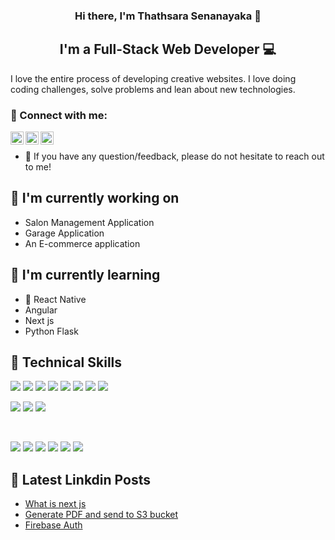 
<h3 align="center">
Hi there, I'm  Thathsara Senanayaka</a> 👋
</h3>

<h2 align="center">
I'm a Full-Stack Web Developer 💻
</h2> 

I love the entire process of developing creative websites. I love doing coding challenges, solve problems and lean about new technologies.

### 🤝 Connect with me:

<a href="https://www.linkedin.com/in/thathsara-senanayaka2003-onlne/"><img align="left" src="https://raw.githubusercontent.com/yushi1007/yushi1007/main/images/linkedin.svg" alt="Saraa | LinkedIn" width="21px"/></a>
<a href="https://www.instagram.com/thathsarasenanayaka404/"><img align="left" src="https://raw.githubusercontent.com/yushi1007/yushi1007/main/images/instagram.svg" alt="Yu Shi | Instagram" width="21px"/></a>
<a href="https://www.hackerrank.com/thathsarasenana1"><img align="left" src="https://is3-ssl.mzstatic.com/image/thumb/Podcasts125/v4/30/10/3e/30103e39-c0c5-89d3-3b47-994a044edd0a/mza_9947415717584090749.png/313x0w.webp" alt="Yu Shi | Medium" width="21px"/></a>
</br>
- 💬 If you have any question/feedback, please do not hesitate to reach out to me!

## 🔭 I'm currently working on

- Salon Management Application
- Garage Application
- An E-commerce application

## 🌱 I'm currently learning

- 📱 React Native
- Angular
- Next js
- Python Flask

## 💼 Technical Skills

![](https://img.shields.io/badge/Code-React-informational?style=flat&logo=react&color=61DAFB)
![](https://img.shields.io/badge/Code-Redux-informational?style=flat&logo=Redux&color=764ABC)
![](https://img.shields.io/badge/Code-Python-informational?style=flat&logo=Python&color=764ABC)
![](https://img.shields.io/badge/Code-JavaScript-informational?style=flat&logo=JavaScript&color=F7DF1E)
![](https://img.shields.io/badge/Code-HTML5-informational?style=flat&logo=HTML5&color=E34F26)
![](https://img.shields.io/badge/Code-MongoDB-informational?style=flat&logo=Mongo&color=00FF00)
![](https://img.shields.io/badge/Code-MySQL-informational?style=flat&logo=SQLite&color=003B57)
![](https://img.shields.io/badge/Code-Express-informational?style=flat&logo=express&color=003B57)
</br>

![](https://img.shields.io/badge/Style-Bootstrap-informational?style=flat&logo=Bootstrap&color=7952B3)
![](https://img.shields.io/badge/Style-CSS3-informational?style=flat&logo=CSS3&color=1572B6)
![](https://img.shields.io/badge/Style-styled--components-informational?style=flat&logo=styled-components&color=DB7093)


</br>

![](https://img.shields.io/badge/Tools-Figma-informational?style=flat&logo=Figma&color=F24E1E)
![](https://img.shields.io/badge/Tools-NPM-informational?style=flat&logo=NPM&color=CB3837)
![](https://img.shields.io/badge/Tools-Heroku-informational?style=flat&logo=Heroku&color=430098)
![](https://img.shields.io/badge/Tools-Netlify-informational?style=flat&logo=netlify&color=00C7B7)
![](https://img.shields.io/badge/Tools-Git-informational?style=flat&logo=Git&color=F05032)
![](https://img.shields.io/badge/Tools-GitHub-informational?style=flat&logo=GitHub&color=181717)

## 📝 Latest Linkdin Posts

- [What is next js](https://www.linkedin.com/posts/thathsara-senanayaka2003-onlne_nextjs-jsabrwithabrsaraa-reactabrjs-activity-7017036910804037632-vAPM?utm_source=share&utm_medium=member_desktop)
- [Generate PDF and send to S3 bucket](https://www.linkedin.com/posts/thathsara-senanayaka2003-onlne_aws-nodejs-cloud-activity-7012143254322262016-9d1s?utm_source=share&utm_medium=member_desktop)
- [Firebase Auth](https://www.linkedin.com/posts/thathsara-senanayaka2003-onlne_firebase-security-idp-activity-7011924852752228352-vPvS?utm_source=share&utm_medium=member_desktop)


